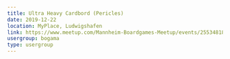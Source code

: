 ```yaml
---
title: Ultra Heavy Cardbord (Pericles)
date: 2019-12-22
location: MyPlace, Ludwigshafen
link: https://www.meetup.com/Mannheim-Boardgames-Meetup/events/255348181/
usergroup: bogama
type: usergroup
---
```

